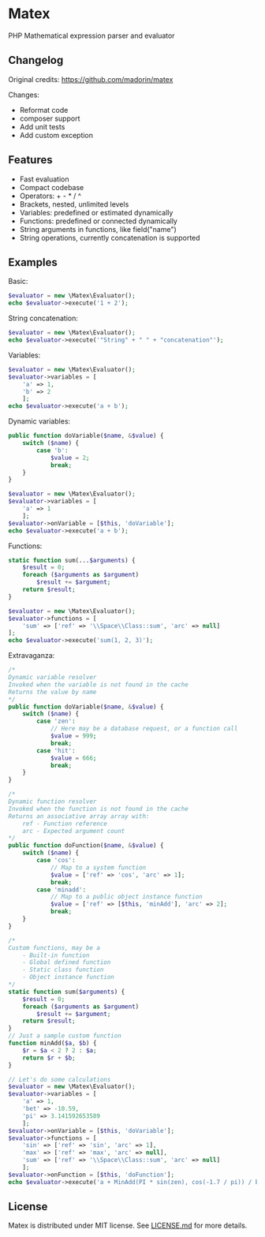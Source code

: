 # Matex

PHP Mathematical expression parser and evaluator

## Changelog

Original credits: https://github.com/madorin/matex 

Changes:

+ Reformat code
+ composer support
+ Add unit tests
+ Add custom exception

## Features

* Fast evaluation
* Compact codebase
* Operators: + - * / ^
* Brackets, nested, unlimited levels
* Variables: predefined or estimated dynamically
* Functions: predefined or connected dynamically
* String arguments in functions, like field("name")
* String operations, currently concatenation is supported

## Examples

Basic:

```php
$evaluator = new \Matex\Evaluator();
echo $evaluator->execute('1 + 2');
```

String concatenation:

```php
$evaluator = new \Matex\Evaluator();
echo $evaluator->execute('"String" + " " + "concatenation"');
```

Variables:

```php
$evaluator = new \Matex\Evaluator();
$evaluator->variables = [
    'a' => 1,
    'b' => 2
    ];
echo $evaluator->execute('a + b');
```

Dynamic variables:

```php
public function doVariable($name, &$value) {
    switch ($name) {
        case 'b':
            $value = 2;
            break;
    }
}

$evaluator = new \Matex\Evaluator();
$evaluator->variables = [
    'a' => 1
    ];
$evaluator->onVariable = [$this, 'doVariable'];
echo $evaluator->execute('a + b');
```

Functions:

```php
static function sum(...$arguments) {
    $result = 0;
    foreach ($arguments as $argument)
        $result += $argument;
    return $result;
}

$evaluator = new \Matex\Evaluator();
$evaluator->functions = [
    'sum' => ['ref' => '\\Space\\Class::sum', 'arc' => null]
];
echo $evaluator->execute('sum(1, 2, 3)');
```

Extravaganza:

```php
/*
Dynamic variable resolver
Invoked when the variable is not found in the cache
Returns the value by name
*/
public function doVariable($name, &$value) {
    switch ($name) {
        case 'zen':
            // Here may be a database request, or a function call
            $value = 999;
            break;
        case 'hit':
            $value = 666;
            break;
    }
}

/*
Dynamic function resolver
Invoked when the function is not found in the cache
Returns an associative array array with:
    ref - Function reference
    arc - Expected argument count
*/
public function doFunction($name, &$value) {
    switch ($name) {
        case 'cos':
            // Map to a system function
            $value = ['ref' => 'cos', 'arc' => 1];
            break;
        case 'minadd':
            // Map to a public object instance function
            $value = ['ref' => [$this, 'minAdd'], 'arc' => 2];
            break;
    }
}

/*
Custom functions, may be a
    - Built-in function
    - Global defined function
    - Static class function
    - Object instance function
*/
static function sum($arguments) {
    $result = 0;
    foreach ($arguments as $argument)
        $result += $argument;
    return $result;
}
// Just a sample custom function
function minAdd($a, $b) {
    $r = $a < 2 ? 2 : $a;
    return $r + $b;
}

// Let's do some calculations
$evaluator = new \Matex\Evaluator();
$evaluator->variables = [
    'a' => 1,
    'bet' => -10.59,
    'pi' => 3.141592653589
    ];
$evaluator->onVariable = [$this, 'doVariable'];
$evaluator->functions = [
    'sin' => ['ref' => 'sin', 'arc' => 1],
    'max' => ['ref' => 'max', 'arc' => null],
    'sum' => ['ref' => '\\Space\\Class::sum', 'arc' => null]
    ];
$evaluator->onFunction = [$this, 'doFunction'];
echo $evaluator->execute('a + MinAdd(PI * sin(zen), cos(-1.7 / pi)) / bet ^ ((A + 2) * 2) + sum(5, 4, max(6, hit))');
```

## License

Matex is distributed under MIT license. See [LICENSE.md](LICENSE.md) for more details.
